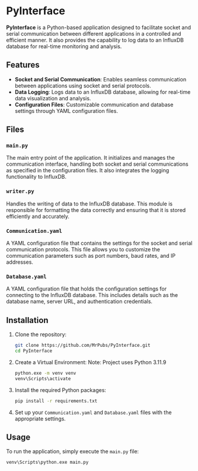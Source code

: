 # PyInterface

**PyInterface** is a Python-based application designed to facilitate socket and serial communication between different applications in a controlled and efficient manner. It also provides the capability to log data to an InfluxDB database for real-time monitoring and analysis.

## Features

- **Socket and Serial Communication**: Enables seamless communication between applications using socket and serial protocols.
- **Data Logging**: Logs data to an InfluxDB database, allowing for real-time data visualization and analysis.
- **Configuration Files**: Customizable communication and database settings through YAML configuration files.

## Files

### `main.py`
The main entry point of the application. It initializes and manages the communication interface, handling both socket and serial communications as specified in the configuration files. It also integrates the logging functionality to InfluxDB.

### `writer.py`
Handles the writing of data to the InfluxDB database. This module is responsible for formatting the data correctly and ensuring that it is stored efficiently and accurately.

### `Communication.yaml`
A YAML configuration file that contains the settings for the socket and serial communication protocols. This file allows you to customize the communication parameters such as port numbers, baud rates, and IP addresses.

### `Database.yaml`
A YAML configuration file that holds the configuration settings for connecting to the InfluxDB database. This includes details such as the database name, server URL, and authentication credentials.

## Installation

1. Clone the repository:

    ```bash
    git clone https://github.com/MrPubs/PyInterface.git
    cd PyInterface
    ```

2. Create a Virtual Environment:
Note: Project uses Python 3.11.9

    ```bash
    python.exe -m venv venv
    venv\Scripts\activate
    ```

3. Install the required Python packages:

    ```bash
    pip install -r requirements.txt
    ```

4. Set up your `Communication.yaml` and `Database.yaml` files with the appropriate settings.

## Usage

To run the application, simply execute the `main.py` file:

```bash
venv\Scripts\python.exe main.py
```
